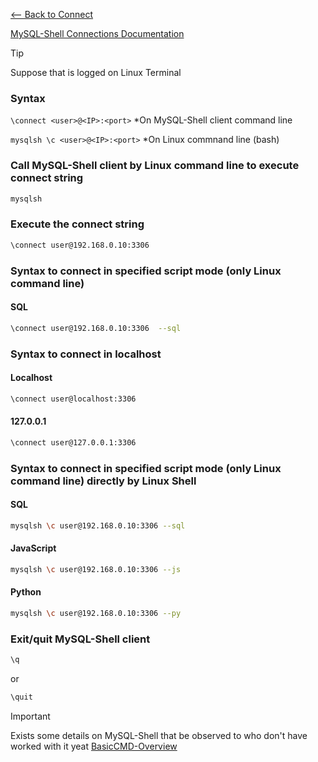 [<-- Back to Connect](https://github.com/mtemporim/Databases/tree/main/MySQL/MySQL-Shell/Connect)

[MySQL-Shell Connections Documentation](https://dev.mysql.com/doc/mysql-shell/8.0/en/mysql-shell-connections.html)


>[!TIP]
>
> Suppose that is logged on Linux Terminal


### Syntax 
```\connect <user>@<IP>:<port>```  *On MySQL-Shell client command line 

```mysqlsh \c <user>@<IP>:<port>``` *On Linux commnand line (bash)


### Call MySQL-Shell client by Linux command line to execute connect string 

```bash
mysqlsh
```

### Execute the connect string 

```bash
\connect user@192.168.0.10:3306
```
### Syntax to connect in specified script mode (only Linux command line)

#### SQL 
```bash
\connect user@192.168.0.10:3306  --sql
```

### Syntax to connect in localhost

#### Localhost
```bash
\connect user@localhost:3306
```

#### 127.0.0.1
```bash
\connect user@127.0.0.1:3306
```

### Syntax to connect in specified script mode (only Linux command line) directly by Linux Shell  
#### SQL  
```bash
mysqlsh \c user@192.168.0.10:3306 --sql
```

#### JavaScript 
```bash
mysqlsh \c user@192.168.0.10:3306 --js
```

#### Python 
```bash
mysqlsh \c user@192.168.0.10:3306 --py
```





### Exit/quit MySQL-Shell client
```bash
\q
``` 
or
```bash
\quit
```





>[!IMPORTANT]
>
> Exists some details on MySQL-Shell that be observed to who don't have worked with it yeat [BasicCMD-Overview](https://github.com/mtemporim/Databases/blob/main/MySQL/MySQL-Shell/Overview/BasicCMD-Overview.md)


